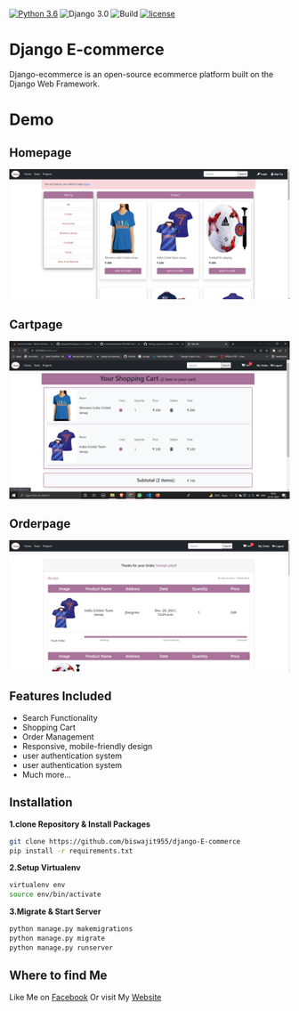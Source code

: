 [![Python 3.6](https://img.shields.io/badge/python-3.6-yellow.svg)](https://www.python.org/downloads/release/python-360/)
![Django 3.0](https://img.shields.io/badge/Django-3.0-green.svg)
![Build](https://github.com/shyam999/Django-ecommerce/workflows/Build/badge.svg?branch=master)
[![license](https://img.shields.io/github/license/DAVFoundation/captain-n3m0.svg?style=flat-square)](https://github.com/biswajit955/django-E-commerce/blob/main/LIENSE.txt)
# Django E-commerce
Django-ecommerce is an open-source ecommerce platform built on the Django Web Framework.
# Demo
## Homepage
![](Demo/home.png)
## Cartpage
![](Demo/cart.png)
## Orderpage
![](Demo/order.png)
## Features Included
- Search Functionality
- Shopping Cart
- Order Management
- Responsive, mobile-friendly design
- user authentication system
- user authentication system
- Much more...

## Installation

**1.clone Repository & Install Packages**
```sh
git clone https://github.com/biswajit955/django-E-commerce
pip install -r requirements.txt
```
**2.Setup Virtualenv**
```sh
virtualenv env
source env/bin/activate
```
**3.Migrate & Start Server**
```sh
python manage.py makemigrations
python manage.py migrate
python manage.py runserver
```

## Where to find Me
Like Me on [Facebook](https://www.facebook.com/biswajit.paloi.987/)
Or visit My [Website](https://github.com/biswajit955)
